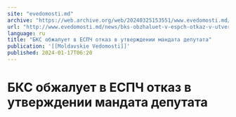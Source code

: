 ```yaml
---
site: "evedomosti.md"
archive: "https://web.archive.org/web/20240325153551/www.evedomosti.md/news/bks-obzhaluet-v-espch-otkaz-v-utverzhdenii-mandata-deputata"
url: "http://www.evedomosti.md/news/bks-obzhaluet-v-espch-otkaz-v-utverzhdenii-mandata-deputata"
language: ru
title: "БКС обжалует в ЕСПЧ отказ в утверждении мандата депутата"
publication: '[[Moldavskie Vedomosti]]'
published: 2024-01-17T06:20
---
```


# БКС обжалует в ЕСПЧ отказ в утверждении мандата депутата

